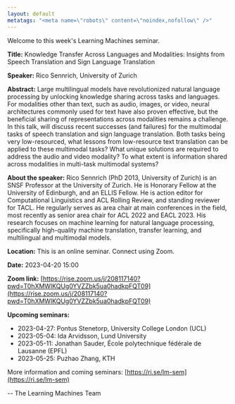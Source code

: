 ```yaml
---
layout: default
metatags: "<meta name=\"robots\" content=\"noindex,nofollow\" />"
---
```

Welcome to this week's Learning Machines seminar.

**Title:** Knowledge Transfer Across Languages and Modalities: Insights from Speech Translation and Sign Language Translation

**Speaker:** Rico Sennrich, University of Zurich

**Abstract:** Large multilingual models have revolutionized natural language processing by unlocking knowledge sharing across tasks and languages. For modalities other than text, such as audio, images, or video, neural architectures commonly used for text have also proven effective, but the beneficial sharing of representations across modalities remains a challenge. In this talk, will discuss recent successes (and failures) for the multimodal tasks of speech translation and sign language translation. Both tasks being very low-resourced, what lessons from low-resource text translation can be applied to these multimodal tasks? What unique solutions are required to address the audio and video modality? To what extent is information shared across modalities in multi-task multimodal systems?

**About the speaker:** Rico Sennrich (PhD 2013, University of Zurich) is an SNSF Professor at the University of Zurich. He is Honorary Fellow at the University of Edinburgh, and an ELLIS Fellow. He is action editor for Computational Linguistics and ACL Rolling Review, and standing reviewer for TACL. He regularly serves as area chair at main conferences in the field, most recently as senior area chair for ACL 2022 and EACL 2023. His research focuses on machine learning for natural language processing, specifically high-quality machine translation, transfer learning, and multilingual and multimodal models.

**Location:** This is an online seminar. Connect using Zoom.

**Date:** 2023-04-20 15:00

**Zoom link:** [https://rise.zoom.us/j/208117140?pwd=T0hXMWlKQUg0YVZZbk5ua0hadkpFQT09](https://rise.zoom.us/j/208117140?pwd=T0hXMWlKQUg0YVZZbk5ua0hadkpFQT09)

**Upcoming seminars:**

* 2023-04-27: Pontus Stenetorp, University College London (UCL)
* 2023-05-04: Ida Arvidsson, Lund University
* 2023-05-11: Jonathan Sauder, École polytechnique fédérale de Lausanne (EPFL)
* 2023-05-25: Puzhao Zhang, KTH

More information and coming seminars: [https://ri.se/lm-sem](https://ri.se/lm-sem)

-- The Learning Machines Team

